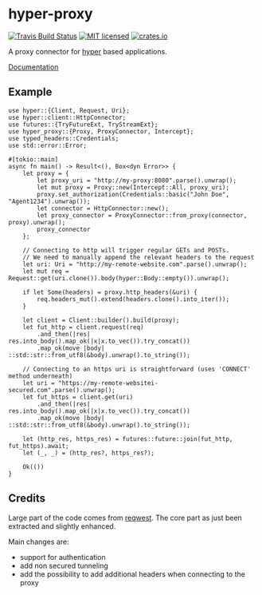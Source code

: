# hyper-proxy

[![Travis Build Status](https://travis-ci.org/tafia/hyper-proxy.svg?branch=master)](https://travis-ci.org/tafia/hyper-proxy)
[![MIT licensed](https://img.shields.io/badge/license-MIT-blue.svg)](./LICENSE)
[![crates.io](http://meritbadge.herokuapp.com/hyper-proxy)](https://crates.io/crates/hyper-proxy)

A proxy connector for [hyper][1] based applications.

[Documentation][3]

## Example

```rust,no_run
use hyper::{Client, Request, Uri};
use hyper::client::HttpConnector;
use futures::{TryFutureExt, TryStreamExt};
use hyper_proxy::{Proxy, ProxyConnector, Intercept};
use typed_headers::Credentials;
use std::error::Error;

#[tokio::main]
async fn main() -> Result<(), Box<dyn Error>> {
    let proxy = {
        let proxy_uri = "http://my-proxy:8080".parse().unwrap();
        let mut proxy = Proxy::new(Intercept::All, proxy_uri);
        proxy.set_authorization(Credentials::basic("John Doe", "Agent1234").unwrap());
        let connector = HttpConnector::new();
        let proxy_connector = ProxyConnector::from_proxy(connector, proxy).unwrap();
        proxy_connector
    };

    // Connecting to http will trigger regular GETs and POSTs.
    // We need to manually append the relevant headers to the request
    let uri: Uri = "http://my-remote-website.com".parse().unwrap();
    let mut req = Request::get(uri.clone()).body(hyper::Body::empty()).unwrap();

    if let Some(headers) = proxy.http_headers(&uri) {
        req.headers_mut().extend(headers.clone().into_iter());
    }

    let client = Client::builder().build(proxy);
    let fut_http = client.request(req)
        .and_then(|res| res.into_body().map_ok(|x|x.to_vec()).try_concat())
        .map_ok(move |body| ::std::str::from_utf8(&body).unwrap().to_string());

    // Connecting to an https uri is straightforward (uses 'CONNECT' method underneath)
    let uri = "https://my-remote-websitei-secured.com".parse().unwrap();
    let fut_https = client.get(uri)
        .and_then(|res| res.into_body().map_ok(|x|x.to_vec()).try_concat())
        .map_ok(move |body| ::std::str::from_utf8(&body).unwrap().to_string());

    let (http_res, https_res) = futures::future::join(fut_http, fut_https).await;
    let (_, _) = (http_res?, https_res?);

    Ok(())
}
```

## Credits

Large part of the code comes from [reqwest][2].
The core part as just been extracted and slightly enhanced.

 Main changes are:
- support for authentication
- add non secured tunneling
- add the possibility to add additional headers when connecting to the proxy

[1]: https://crates.io/crates/hyper
[2]: https://github.com/seanmonstar/reqwest
[3]: https://docs.rs/hyper-proxy
